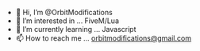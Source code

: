 - 👋 Hi, I’m @OrbitModifications
- 👀 I’m interested in ... FiveM/Lua
- 🌱 I’m currently learning ... Javascript
- 📫 How to reach me ... orbitmodifications@gmail.com

<!---
OrbitModifications/OrbitModifications is a ✨ special ✨ repository because its `README.md` (this file) appears on your GitHub profile.
You can click the Preview link to take a look at your changes.
--->
